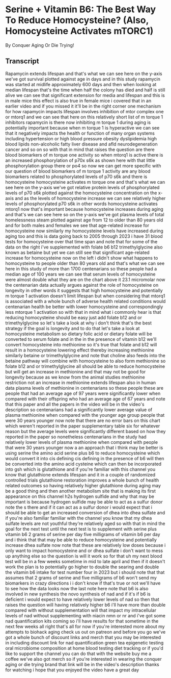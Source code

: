 # Serine + Vitamin B6: The Best Way To Reduce Homocysteine? (Also, Homocysteine Activates mTORC1)

By Conquer Aging Or Die Trying! 


## Transcript

Rapamycin extends lifespan and that's what we can see here on the y-axis we've got survival plotted against age in days and in this study rapamycin was started at midlife approximately 600 days and then when looking at median lifespan that's the time when half the colony has died and half is still alive we can see that significant extension for media and lifespan and this is in male mice this effect is also true in female mice i covered that in an earlier video and if you missed it it'll be in the right corner one mechanism for how rapamycin impacts lifespan involves inhibition of mtor complex one or mtorq1 and we can see that here on this relatively short list of m torque 1 inhibitors rapamycin is there now inhibiting m torque 1 during aging is potentially important because when m torque 1 is hyperactive we can see that it negatively impacts the health or function of many organ systems including hypertension or high blood pressure obesity dyslipidemia high blood lipids non-alcoholic fatty liver disease and afld neurodegeneration cancer and so on so with that in mind that raises the question are there blood biomarkers of m torque one activity so when mtorq1 is active there is an increased phosphorylation of p70x s6k as shown here with that little phosphorylation group there or po4 so now we can get more specific with our question of blood biomarkers of m torque 1 activity are any blood biomarkers related to phosphorylated levels of p70 s6k and there is homocysteine homocysteine activates m torque one and that's what we can see here on the y-axis we've got relative protein levels of phosphorylated levels of p70 s6k plotted against the homocysteine concentration on the x-axis and as the levels of homocysteine increase we can see relatively higher levels of phosphorylated p70 s6k in other words homocysteine activates mtorq1 now that's important because homocysteine increases during aging and that's we can see here so on the y-axis we've got plasma levels of total homelessness steam plotted against age from 12 to older than 80 years old and for both males and females we see that age-related increase for homocysteine now similarly my homocysteine levels have increased during aging too and this is data going back to 2005 through 2023 i have 31 blood tests for homocysteine over that time span and note that for some of the data on the right i've supplemented with folate b6 b12 trimethylglycine also known as betaine but yet we can still see that significant age-related increase for homocysteine now on the left i didn't show what happens to homocysteine to people older than 80 years old and that's what we can see here in this study of more than 1700 centenarians so these people had a median age of 100 years we can see that serum levels of homocysteine were almost double what they are on the chart above it 23.1 micromolar now the centenarian data actually argues against the role of homocysteine on longevity in other words it suggests that high homocysteine and potentially m torque 1 activation doesn't limit lifespan but when considering that mtorq1 is associated with a whole bunch of adverse health related conditions would centenarian health be better with lower homocysteine and correspondingly less mtorque 1 activation so with that in mind what i commonly hear is that reducing homocysteine should be easy just add folate b12 and or trimethylglycine so let's take a look at why i don't think that's the best strategy if the goal is longevity and to do that let's take a look at homocysteine metabolism so dietary folic acid or dietary folate will be converted to serum folate and in the in the presence of vitamin b12 we'll convert homocysteine into methionine so it's true that folate and b12 will result in a homocysteine lowering effect thereby increasing methionine similarly betaine or trimethylglycine and note that choline also feeds into the betaine pathway will combine with homocysteine to also form methionine so folate b12 and or trimethylglycine all should be able to reduce homocysteine but will get an increase in methionine and that may not be good for longevity because as we know from the animal studies methionine restriction not an increase in methionine extends lifespan also in human data plasma levels of methionine in centenarians so these people these are people that had an average age of 97 years were significantly lower when compared with their offspring who had an average age of 67 years and note that this paper and all the papers in the video will be in the video's description so centenarians had a significantly lower average value of plasma methionine when compared with the younger age group people that were 30 years younger now note that there are no error bars on this chart which weren't reported in the paper supplementary table six for whatever reason but the average levels were significantly different based on how they reported in the paper so nonetheless centenarians in the study had relatively lower levels of plasma methionine when compared with people that were 30 years younger now a an approach that i think may be better is using serine the amino acid serine plus b6 to reduce homocysteine which would convert it into cis defining cis defining in the presence of b6 will then be converted into the amino acid cysteine which can then be incorporated into gsh which is glutathione and if you're familiar with this channel you know that glutathione extends lifespan and it in a couple of randomized controlled trials glutathione restoration improves a whole bunch of health related outcomes so having relatively higher glutathione during aging may be a good thing and then another metabolism site that is making its first appearance on this channel h2s hydrogen sulfide and why that may be important is because hydrogen sulfide may be able to act as a sulfur donor note the s there and if it can act as a sulfur donor i would expect that i should be able to get an increased conversion of dhea into dhea sulfate and if you're also familiar familiar with the channel you know that my dhea sulfate levels are not youthful they're relatively aged so with that in mind the goal for the next test until the next test is to supplement with serine plus vitamin b6 2 grams of serine per day five milligrams of vitamin b6 per day and i think that that may be able to reduce homocysteine and potentially increase dhea sulfate now note that these are relatively low doses because i only want to impact homocysteine and or dhea sulfate i don't want to mess up anything else so the question is will it work so for that uh my next blood test will be in a few weeks sometime in mid to late april and then if it doesn't work the plan is to potentially go higher to double the searing and double the vitamin b6 intake for test number four in 2023 but i should note that that assumes that 2 grams of serine and five milligrams of b6 won't send my biomarkers in crazy directions i i don't know if that's true or not we'll have to see how the data looks now the last note here note that b6 is also involved in new synthesis the novo synthesis of nad and if it's if b6 is deficient i would expect to have relatively lower levels of nad so then that raises the question will having relatively higher b6 i'll have more than double compared with without supplementation will that impact my intracellular levels of nad without supplementing with niacin nmn or nr and i've got some nad quantification kits coming so i'll have results for that sometime in the next few weeks all right that's all for now if you're interested more about my attempts to biohack aging check us out on patreon and before you go we've got a whole bunch of discount links and merch that you may be interested in including discount link for nad quantification green tea epigenetic testing oral microbiome composition at home blood testing diet tracking or if you'd like to support the channel you can do that with the website buy me a coffee we've also got merch so if you're interested in wearing the conquer aging or die trying brand that link will be in the video's description thanks for watching i hope that you enjoyed the video have a great day
